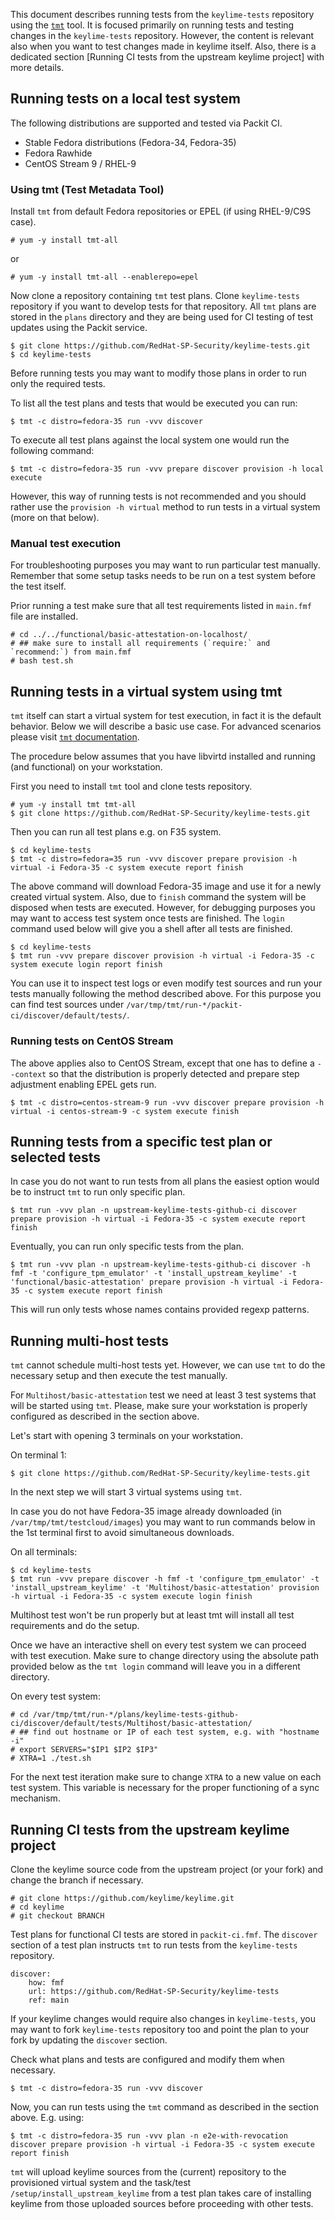 This document describes running tests from the `keylime-tests` repository using the [`tmt`](https://tmt.readthedocs.io/en/latest/overview.html) tool.
It is focused primarily on running tests and testing changes in the `keylime-tests` repository. 
However, the content is relevant also when you want to test changes made in keylime itself. Also, there is a dedicated section [Running CI tests from the upstream keylime project] with more details.

## Running tests on a local test system

The following distributions are supported and tested via Packit CI.
 * Stable Fedora distributions (Fedora-34, Fedora-35)
 * Fedora Rawhide
 * CentOS Stream 9 / RHEL-9

### Using tmt (Test Metadata Tool)

Install `tmt` from default Fedora repositories or EPEL (if using RHEL-9/C9S case).

```
# yum -y install tmt-all
```
or
```
# yum -y install tmt-all --enablerepo=epel
```

Now clone a repository containing `tmt` test plans. Clone `keylime-tests` repository if you 
want to develop tests for that repository. All `tmt` plans are stored in the `plans` directory
and they are being used for CI testing of test updates using the Packit service.

```
$ git clone https://github.com/RedHat-SP-Security/keylime-tests.git
$ cd keylime-tests
```

Before running tests you may want to modify those plans in order to run only the required tests.

To list all the test plans and tests that would be executed you can run:
```
$ tmt -c distro=fedora-35 run -vvv discover
```

To execute all test plans against the local system one would run the following command:
```
$ tmt -c distro=fedora-35 run -vvv prepare discover provision -h local execute
```
However, this way of running tests is not recommended and you should rather use the `provision -h virtual` method to run tests in a virtual system (more on that below).

### Manual test execution

For troubleshooting purposes you may want to run particular test
manually. Remember that some setup tasks needs to be run on
a test system before the test itself.

Prior running a test make sure that all test requirements
listed in `main.fmf` file are installed.

```
# cd ../../functional/basic-attestation-on-localhost/
# ## make sure to install all requirements (`require:` and `recommend:`) from main.fmf
# bash test.sh
```

## Running tests in a virtual system using tmt

`tmt` itself can start a virtual system for test execution, in fact it is the default behavior.
Below we will describe a basic use case. For advanced scenarios please visit [`tmt` documentation](https://tmt.readthedocs.io/en/latest/overview.html).

The procedure below assumes that you have libvirtd installed and running
(and functional) on your workstation.

First you need to install `tmt` tool and clone tests repository.

```
# yum -y install tmt tmt-all
$ git clone https://github.com/RedHat-SP-Security/keylime-tests.git
```

Then you can run all test plans e.g. on F35 system.

```
$ cd keylime-tests
$ tmt -c distro=fedora=35 run -vvv discover prepare provision -h virtual -i Fedora-35 -c system execute report finish
```

The above command will download Fedora-35 image and use it for a newly created virtual
system. Also, due to `finish` command the system will be disposed when tests are executed.
However, for debugging purposes you may want to access test system once
tests are finished. The `login` command used below will give you a shell after all tests are finished.

```
$ cd keylime-tests
$ tmt run -vvv prepare discover provision -h virtual -i Fedora-35 -c system execute login report finish
```

You can use it to inspect test logs or even modify test sources and run your tests
manually following the method described above. For this purpose you can find test sources under `/var/tmp/tmt/run-*/packit-ci/discover/default/tests/`.

### Running tests on CentOS Stream

The above applies also to CentOS Stream, except that one has to define a `--context` so that the distribution
is properly detected and prepare step adjustment enabling EPEL gets run.

```
$ tmt -c distro=centos-stream-9 run -vvv discover prepare provision -h virtual -i centos-stream-9 -c system execute finish
```

## Running tests from a specific test plan or selected tests

In case you do not want to run tests from all plans the easiest option would be to instruct `tmt` to run only specific plan.
```
$ tmt run -vvv plan -n upstream-keylime-tests-github-ci discover prepare provision -h virtual -i Fedora-35 -c system execute report finish
```
Eventually, you can run only specific tests from the plan.
```
$ tmt run -vvv plan -n upstream-keylime-tests-github-ci discover -h fmf -t 'configure_tpm_emulator' -t 'install_upstream_keylime' -t 'functional/basic-attestation' prepare provision -h virtual -i Fedora-35 -c system execute report finish
```
This will run only tests whose names contains provided regexp patterns.

## Running multi-host tests

`tmt` cannot schedule multi-host tests yet. However, we can use `tmt` to do the necessary setup and then execute the test manually.

For `Multihost/basic-attestation` test we need at least 3 test systems that will be started using `tmt`. Please, make sure your workstation is properly configured as described in the section above.

Let's start with opening 3 terminals on your workstation.

On terminal 1:
```
$ git clone https://github.com/RedHat-SP-Security/keylime-tests.git
```

In the next step we will start 3 virtual systems using `tmt`.

In case you do not have Fedora-35 image already downloaded (in `/var/tmp/tmt/testcloud/images`) you may want to run commands below in the 1st terminal first to avoid simultaneous downloads.

On all terminals:
```
$ cd keylime-tests
$ tmt run -vvv prepare discover -h fmf -t 'configure_tpm_emulator' -t 'install_upstream_keylime' -t 'Multihost/basic-attestation' provision -h virtual -i Fedora-35 -c system execute login finish
```

Multihost test won't be run properly but at least tmt will install all test requirements and do the setup.

Once we have an interactive shell on every test system we can proceed with test execution.
Make sure to change directory using the absolute path provided below as the `tmt login` command will leave you in a different directory.

On every test system:
```
# cd /var/tmp/tmt/run-*/plans/keylime-tests-github-ci/discover/default/tests/Multihost/basic-attestation/
# ## find out hostname or IP of each test system, e.g. with "hostname -i"
# export SERVERS="$IP1 $IP2 $IP3"
# XTRA=1 ./test.sh
```

For the next test iteration make sure to change `XTRA` to a new value on each test system.
This variable is necessary for the proper functioning of a sync mechanism.

## Running CI tests from the upstream keylime project

Clone the keylime source code from the upstream project (or your fork) and change the branch if necessary.

```
# git clone https://github.com/keylime/keylime.git
# cd keylime
# git checkout BRANCH
```

Test plans for functional CI tests are stored in `packit-ci.fmf`.
The `discover` section of a test plan instructs `tmt` to run tests from the `keylime-tests` repository.

```
discover:
    how: fmf
    url: https://github.com/RedHat-SP-Security/keylime-tests
    ref: main
```
If your keylime changes would require also changes in `keylime-tests`, you may want to
fork `keylime-tests` repository too and point the plan to your fork by updating the `discover` section.

Check what plans and tests are configured and modify them when necessary.
```
$ tmt -c distro=fedora-35 run -vvv discover
```

Now, you can run tests using the `tmt` command as described in the section above. E.g. using:
```
$ tmt -c distro=fedora-35 run -vvv plan -n e2e-with-revocation discover prepare provision -h virtual -i Fedora-35 -c system execute report finish
```
`tmt` will upload keylime sources from the (current) repository to the provisioned virtual system and the task/test `/setup/install_upstream_keylime` from a test plan takes care of installing keylime from those uploaded sources before proceeding with other tests.
